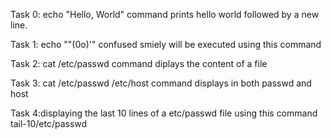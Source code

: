 Task 0: echo "Hello, World" command prints hello world followed by a new line.

Task 1: echo "\"(0o)'" confused smiely will be executed using this command

Task 2: cat /etc/passwd command diplays the content of a file

Task 3: cat /etc/passwd /etc/host command displays in both passwd and host

Task 4:displaying the last 10 lines of a etc/passwd file using this command tail-10/etc/passwd

